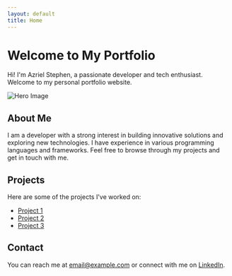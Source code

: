 ```yaml
---
layout: default
title: Home
---
```


# Welcome to My Portfolio

Hi! I'm Azriel Stephen, a passionate developer and tech enthusiast. Welcome to my personal portfolio website.

![Hero Image](assets/images/hero.jpg)

## About Me

I am a developer with a strong interest in building innovative solutions and exploring new technologies. I have experience in various programming languages and frameworks. Feel free to browse through my projects and get in touch with me.

## Projects

Here are some of the projects I've worked on:

- [Project 1](#)
- [Project 2](#)
- [Project 3](#)

## Contact

You can reach me at [email@example.com](mailto:email@example.com) or connect with me on [LinkedIn](#).
